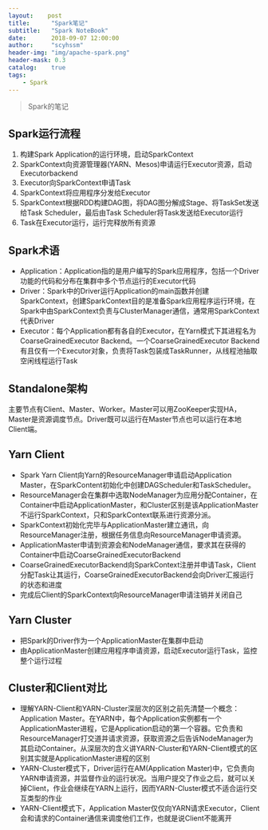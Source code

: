 ```yaml
---
layout:    post
title:      "Spark笔记"
subtitle:   "Spark NoteBook"
date:       2018-09-07 12:00:00
author:     "scyhssm"
header-img: "img/apache-spark.png"
header-mask: 0.3
catalog:    true
tags:
    - Spark
---
```


> Spark的笔记

## Spark运行流程
1. 构建Spark Application的运行环境，启动SparkContext
2. SparkContext向资源管理器(YARN、Mesos)申请运行Executor资源，启动Executorbackend
3. Executor向SparkContext申请Task
4. SparkContext将应用程序分发给Executor
5. SparkContext根据RDD构建DAG图，将DAG图分解成Stage、将TaskSet发送给Task Scheduler，最后由Task Scheduler将Task发送给Executor运行
6. Task在Executor运行，运行完释放所有资源

## Spark术语
* Application：Application指的是用户编写的Spark应用程序，包括一个Driver功能的代码和分布在集群中多个节点运行的Executor代码
* Driver：Spark中的Driver运行Application的main函数并创建SparkContext，创建SparkContext目的是准备Spark应用程序运行环境，在Spark中由SparkContext负责与ClusterManager通信，通常用SparkContext代表Driver
* Executor：每个Application都有各自的Executor，在Yarn模式下其进程名为CoarseGrainedExecutor Backend。一个CoarseGrainedExecutor Backend有且仅有一个Executor对象，负责将Task包装成TaskRunner，从线程池抽取空闲线程运行Task

## Standalone架构
主要节点有Client、Master、Worker。Master可以用ZooKeeper实现HA，Master是资源调度节点。Driver既可以运行在Master节点也可以运行在本地Client端。

## Yarn Client
* Spark Yarn Client向Yarn的ResourceManager申请启动Application Master，在SparkContent初始化中创建DAGScheduler和TaskScheduler。
* ResourceManager会在集群中选取NodeManager为应用分配Container，在Container中启动ApplicationMaster，和Cluster区别是该ApplicationMaster不运行SparkContext，只和SparkContext联系进行资源分派。
* SparkContext初始化完毕与ApplicationMaster建立通讯，向ResourceManager注册，根据任务信息向ResourceManager申请资源。
* ApplicationMaster申请到资源会和NodeManager通信，要求其在获得的Container中启动CoarseGrainedExecutorBackend
* CoarseGrainedExecutorBackend向SparkContext注册并申请Task，Client分配Task让其运行，CoarseGrainedExecutorBackend会向Driver汇报运行的状态和进度
* 完成后Client的SparkContext向ResourceManager申请注销并关闭自己

## Yarn Cluster
* 把Spark的Driver作为一个ApplicationMaster在集群中启动
* 由ApplicationMaster创建应用程序申请资源，启动Executor运行Task，监控整个运行过程

## Cluster和Client对比
* 理解YARN-Client和YARN-Cluster深层次的区别之前先清楚一个概念：Application Master。在YARN中，每个Application实例都有一个ApplicationMaster进程，它是Application启动的第一个容器。它负责和ResourceManager打交道并请求资源，获取资源之后告诉NodeManager为其启动Container。从深层次的含义讲YARN-Cluster和YARN-Client模式的区别其实就是ApplicationMaster进程的区别
* YARN-Cluster模式下，Driver运行在AM(Application Master)中，它负责向YARN申请资源，并监督作业的运行状况。当用户提交了作业之后，就可以关掉Client，作业会继续在YARN上运行，因而YARN-Cluster模式不适合运行交互类型的作业
* YARN-Client模式下，Application Master仅仅向YARN请求Executor，Client会和请求的Container通信来调度他们工作，也就是说Client不能离开
